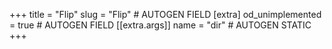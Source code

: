 +++
title = "Flip"
slug = "Flip" # AUTOGEN FIELD
[extra]
od_unimplemented = true # AUTOGEN FIELD
[[extra.args]]
name = "dir" # AUTOGEN STATIC
+++